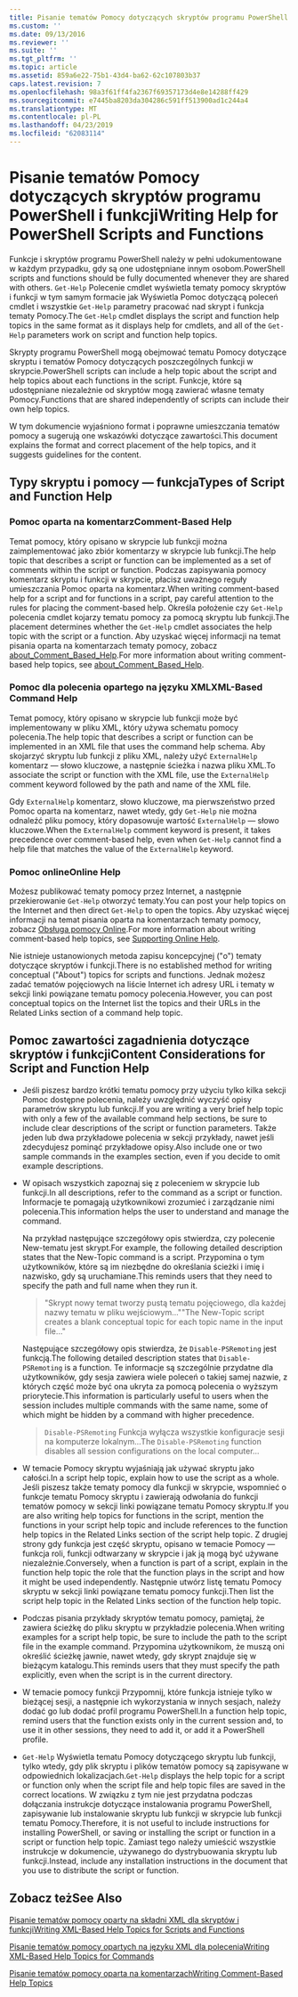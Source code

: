 ```yaml
---
title: Pisanie tematów Pomocy dotyczących skryptów programu PowerShell i funkcji | Dokumentacja firmy Microsoft
ms.custom: ''
ms.date: 09/13/2016
ms.reviewer: ''
ms.suite: ''
ms.tgt_pltfrm: ''
ms.topic: article
ms.assetid: 859a6e22-75b1-43d4-ba62-62c107803b37
caps.latest.revision: 7
ms.openlocfilehash: 98a3f61ff4fa2367f69357173d4e8e14288ff429
ms.sourcegitcommit: e7445ba8203da304286c591ff513900ad1c244a4
ms.translationtype: MT
ms.contentlocale: pl-PL
ms.lasthandoff: 04/23/2019
ms.locfileid: "62083114"
---
```

# <a name="writing-help-for-powershell-scripts-and-functions"></a><span data-ttu-id="f0c8d-102">Pisanie tematów Pomocy dotyczących skryptów programu PowerShell i funkcji</span><span class="sxs-lookup"><span data-stu-id="f0c8d-102">Writing Help for PowerShell Scripts and Functions</span></span>

<span data-ttu-id="f0c8d-103">Funkcje i skryptów programu PowerShell należy w pełni udokumentowane w każdym przypadku, gdy są one udostępniane innym osobom.</span><span class="sxs-lookup"><span data-stu-id="f0c8d-103">PowerShell scripts and functions should be fully documented whenever they are shared with others.</span></span>
<span data-ttu-id="f0c8d-104">`Get-Help` Polecenie cmdlet wyświetla tematy pomocy skryptów i funkcji w tym samym formacie jak Wyświetla Pomoc dotyczącą poleceń cmdlet i wszystkie `Get-Help` parametry pracować nad skrypt i funkcja tematy Pomocy.</span><span class="sxs-lookup"><span data-stu-id="f0c8d-104">The `Get-Help` cmdlet displays the script and function help topics in the same format as it displays help for cmdlets, and all of the `Get-Help` parameters work on script and function help topics.</span></span>

<span data-ttu-id="f0c8d-105">Skrypty programu PowerShell mogą obejmować tematu Pomocy dotyczące skryptu i tematów Pomocy dotyczących poszczególnych funkcji w skrypcie.</span><span class="sxs-lookup"><span data-stu-id="f0c8d-105">PowerShell scripts can include a help topic about the script and help topics about each functions in the script.</span></span>
<span data-ttu-id="f0c8d-106">Funkcje, które są udostępniane niezależnie od skryptów mogą zawierać własne tematy Pomocy.</span><span class="sxs-lookup"><span data-stu-id="f0c8d-106">Functions that are shared independently of scripts can include their own help topics.</span></span>

<span data-ttu-id="f0c8d-107">W tym dokumencie wyjaśniono format i poprawne umieszczania tematów pomocy a sugerują one wskazówki dotyczące zawartości.</span><span class="sxs-lookup"><span data-stu-id="f0c8d-107">This document explains the format and correct placement of the help topics, and it suggests guidelines for the content.</span></span>

## <a name="types-of-script-and-function-help"></a><span data-ttu-id="f0c8d-108">Typy skryptu i pomocy — funkcja</span><span class="sxs-lookup"><span data-stu-id="f0c8d-108">Types of Script and Function Help</span></span>

### <a name="comment-based-help"></a><span data-ttu-id="f0c8d-109">Pomoc oparta na komentarz</span><span class="sxs-lookup"><span data-stu-id="f0c8d-109">Comment-Based Help</span></span>
<span data-ttu-id="f0c8d-110">Temat pomocy, który opisano w skrypcie lub funkcji można zaimplementować jako zbiór komentarzy w skrypcie lub funkcji.</span><span class="sxs-lookup"><span data-stu-id="f0c8d-110">The help topic that describes a script or function can be implemented as a set of comments within the script or function.</span></span>
<span data-ttu-id="f0c8d-111">Podczas zapisywania pomocy komentarz skryptu i funkcji w skrypcie, płacisz uważnego reguły umieszczania Pomoc oparta na komentarz.</span><span class="sxs-lookup"><span data-stu-id="f0c8d-111">When writing comment-based help for a script and for functions in a script, pay careful attention to the rules for placing the comment-based help.</span></span>
<span data-ttu-id="f0c8d-112">Określa położenie czy `Get-Help` polecenia cmdlet kojarzy tematu pomocy za pomocą skryptu lub funkcji.</span><span class="sxs-lookup"><span data-stu-id="f0c8d-112">The placement determines whether the `Get-Help` cmdlet associates the help topic with the script or a function.</span></span>
<span data-ttu-id="f0c8d-113">Aby uzyskać więcej informacji na temat pisania oparta na komentarzach tematy pomocy, zobacz [about_Comment_Based_Help](/powershell/module/microsoft.powershell.core/about/about_comment_based_help).</span><span class="sxs-lookup"><span data-stu-id="f0c8d-113">For more information about writing comment-based help topics, see [about_Comment_Based_Help](/powershell/module/microsoft.powershell.core/about/about_comment_based_help).</span></span>

### <a name="xml-based-command-help"></a><span data-ttu-id="f0c8d-114">Pomoc dla polecenia opartego na języku XML</span><span class="sxs-lookup"><span data-stu-id="f0c8d-114">XML-Based Command Help</span></span>
<span data-ttu-id="f0c8d-115">Temat pomocy, który opisano w skrypcie lub funkcji może być implementowany w pliku XML, który używa schematu pomocy polecenia.</span><span class="sxs-lookup"><span data-stu-id="f0c8d-115">The help topic that describes a script or function can be implemented in an XML file that uses the command help schema.</span></span>
<span data-ttu-id="f0c8d-116">Aby skojarzyć skryptu lub funkcji z pliku XML, należy użyć `ExternalHelp` komentarz — słowo kluczowe, a następnie ścieżka i nazwa pliku XML.</span><span class="sxs-lookup"><span data-stu-id="f0c8d-116">To associate the script or function with the XML file, use the `ExternalHelp` comment keyword followed by the path and name of the XML file.</span></span>

<span data-ttu-id="f0c8d-117">Gdy `ExternalHelp` komentarz, słowo kluczowe, ma pierwszeństwo przed Pomoc oparta na komentarz, nawet wtedy, gdy `Get-Help` nie można odnaleźć pliku pomocy, który dopasowuje wartość `ExternalHelp` — słowo kluczowe.</span><span class="sxs-lookup"><span data-stu-id="f0c8d-117">When the `ExternalHelp` comment keyword is present, it takes precedence over comment-based help, even when `Get-Help` cannot find a help file that matches the value of the `ExternalHelp` keyword.</span></span>

### <a name="online-help"></a><span data-ttu-id="f0c8d-118">Pomoc online</span><span class="sxs-lookup"><span data-stu-id="f0c8d-118">Online Help</span></span>
<span data-ttu-id="f0c8d-119">Możesz publikować tematy pomocy przez Internet, a następnie przekierowanie `Get-Help` otworzyć tematy.</span><span class="sxs-lookup"><span data-stu-id="f0c8d-119">You can post your help topics on the Internet and then direct `Get-Help` to open the topics.</span></span>
<span data-ttu-id="f0c8d-120">Aby uzyskać więcej informacji na temat pisania oparta na komentarzach tematy pomocy, zobacz [Obsługa pomocy Online](../module/supporting-online-help.md).</span><span class="sxs-lookup"><span data-stu-id="f0c8d-120">For more information about writing comment-based help topics, see [Supporting Online Help](../module/supporting-online-help.md).</span></span>

<span data-ttu-id="f0c8d-121">Nie istnieje ustanowionych metoda zapisu koncepcyjnej ("o") tematy dotyczące skryptów i funkcji.</span><span class="sxs-lookup"><span data-stu-id="f0c8d-121">There is no established method for writing conceptual ("About") topics for scripts and functions.</span></span>
<span data-ttu-id="f0c8d-122">Jednak możesz zadać tematów pojęciowych na liście Internet ich adresy URL i tematy w sekcji linki powiązane tematu pomocy polecenia.</span><span class="sxs-lookup"><span data-stu-id="f0c8d-122">However, you can post conceptual topics on the Internet list the topics and their URLs in the Related Links section of a command help topic.</span></span>

## <a name="content-considerations-for-script-and-function-help"></a><span data-ttu-id="f0c8d-123">Pomoc zawartości zagadnienia dotyczące skryptów i funkcji</span><span class="sxs-lookup"><span data-stu-id="f0c8d-123">Content Considerations for Script and Function Help</span></span>

- <span data-ttu-id="f0c8d-124">Jeśli piszesz bardzo krótki tematu pomocy przy użyciu tylko kilka sekcji Pomoc dostępne polecenia, należy uwzględnić wyczyść opisy parametrów skryptu lub funkcji.</span><span class="sxs-lookup"><span data-stu-id="f0c8d-124">If you are writing a very brief help topic with only a few of the available command help sections, be sure to include clear descriptions of the script or function parameters.</span></span> <span data-ttu-id="f0c8d-125">Także jeden lub dwa przykładowe polecenia w sekcji przykłady, nawet jeśli zdecydujesz pominąć przykładowe opisy.</span><span class="sxs-lookup"><span data-stu-id="f0c8d-125">Also include one or two sample commands in the examples section, even if you decide to omit example descriptions.</span></span>

- <span data-ttu-id="f0c8d-126">W opisach wszystkich zapoznaj się z poleceniem w skrypcie lub funkcji.</span><span class="sxs-lookup"><span data-stu-id="f0c8d-126">In all descriptions, refer to the command as a script or function.</span></span> <span data-ttu-id="f0c8d-127">Informacje te pomagają użytkownikowi zrozumieć i zarządzanie nimi polecenia.</span><span class="sxs-lookup"><span data-stu-id="f0c8d-127">This information helps the user to understand and manage the command.</span></span>

  <span data-ttu-id="f0c8d-128">Na przykład następujące szczegółowy opis stwierdza, czy polecenie New-tematu jest skrypt.</span><span class="sxs-lookup"><span data-stu-id="f0c8d-128">For example, the following detailed description states that the New-Topic command is a script.</span></span> <span data-ttu-id="f0c8d-129">Przypomina o tym użytkowników, które są im niezbędne do określania ścieżki i imię i nazwisko, gdy są uruchamiane.</span><span class="sxs-lookup"><span data-stu-id="f0c8d-129">This reminds users that they need to specify the path and full name when they run it.</span></span>

  > <span data-ttu-id="f0c8d-130">"Skrypt nowy temat tworzy pustą tematu pojęciowego, dla każdej nazwy tematu w pliku wejściowym..."</span><span class="sxs-lookup"><span data-stu-id="f0c8d-130">"The New-Topic script creates a blank conceptual topic for each topic name in the input file..."</span></span>

  <span data-ttu-id="f0c8d-131">Następujące szczegółowy opis stwierdza, że `Disable-PSRemoting` jest funkcją.</span><span class="sxs-lookup"><span data-stu-id="f0c8d-131">The following detailed description states that `Disable-PSRemoting` is a function.</span></span> <span data-ttu-id="f0c8d-132">Te informacje są szczególnie przydatne dla użytkowników, gdy sesja zawiera wiele poleceń o takiej samej nazwie, z których część może być ona ukryta za pomocą polecenia o wyższym priorytecie.</span><span class="sxs-lookup"><span data-stu-id="f0c8d-132">This information is particularly useful to users when the session includes multiple commands with the same name, some of which might be hidden by a command with higher precedence.</span></span>

  > <span data-ttu-id="f0c8d-133">`Disable-PSRemoting` Funkcja wyłącza wszystkie konfiguracje sesji na komputerze lokalnym...</span><span class="sxs-lookup"><span data-stu-id="f0c8d-133">The `Disable-PSRemoting` function disables all session configurations on the local computer...</span></span>

- <span data-ttu-id="f0c8d-134">W temacie Pomocy skryptu wyjaśniają jak używać skryptu jako całości.</span><span class="sxs-lookup"><span data-stu-id="f0c8d-134">In a script help topic, explain how to use the script as a whole.</span></span> <span data-ttu-id="f0c8d-135">Jeśli piszesz także tematy pomocy dla funkcji w skrypcie, wspomnieć o funkcje tematu Pomocy skryptu i zawierają odwołania do funkcji tematów pomocy w sekcji linki powiązane tematu Pomocy skryptu.</span><span class="sxs-lookup"><span data-stu-id="f0c8d-135">If you are also writing help topics for functions in the script, mention the functions in your script help topic and include references to the function help topics in the Related Links section of the script help topic.</span></span> <span data-ttu-id="f0c8d-136">Z drugiej strony gdy funkcja jest część skryptu, opisano w temacie Pomocy — funkcja roli, funkcji odtwarzany w skrypcie i jak ją mogą być używane niezależnie.</span><span class="sxs-lookup"><span data-stu-id="f0c8d-136">Conversely, when a function is part of a script, explain in the function help topic the role that the function plays in the script and how it might be used independently.</span></span> <span data-ttu-id="f0c8d-137">Następnie utwórz listę tematu Pomocy skryptu w sekcji linki powiązane tematu pomocy funkcji.</span><span class="sxs-lookup"><span data-stu-id="f0c8d-137">Then list the script help topic in the Related Links section of the function help topic.</span></span>

- <span data-ttu-id="f0c8d-138">Podczas pisania przykłady skryptów tematu pomocy, pamiętaj, że zawiera ścieżkę do pliku skryptu w przykładzie polecenia.</span><span class="sxs-lookup"><span data-stu-id="f0c8d-138">When writing examples for a script help topic, be sure to include the path to the script file in the example command.</span></span> <span data-ttu-id="f0c8d-139">Przypomina użytkownikom, że muszą oni określić ścieżkę jawnie, nawet wtedy, gdy skrypt znajduje się w bieżącym katalogu.</span><span class="sxs-lookup"><span data-stu-id="f0c8d-139">This reminds users that they must specify the path explicitly, even when the script is in the current directory.</span></span>

- <span data-ttu-id="f0c8d-140">W temacie pomocy funkcji Przypomnij, które funkcja istnieje tylko w bieżącej sesji, a następnie ich wykorzystania w innych sesjach, należy dodać go lub dodać profil programu PowerShell.</span><span class="sxs-lookup"><span data-stu-id="f0c8d-140">In a function help topic, remind users that the function exists only in the current session and, to use it in other sessions, they need to add it, or add it a PowerShell profile.</span></span>

- <span data-ttu-id="f0c8d-141">`Get-Help` Wyświetla tematu Pomocy dotyczącego skryptu lub funkcji, tylko wtedy, gdy plik skryptu i plików tematów pomocy są zapisywane w odpowiednich lokalizacjach.</span><span class="sxs-lookup"><span data-stu-id="f0c8d-141">`Get-Help` displays the help topic for a script or function only when the script file and help topic files are saved in the correct locations.</span></span> <span data-ttu-id="f0c8d-142">W związku z tym nie jest przydatna podczas dołączania instrukcje dotyczące instalowania programu PowerShell, zapisywanie lub instalowanie skryptu lub funkcji w skrypcie lub funkcji tematu Pomocy.</span><span class="sxs-lookup"><span data-stu-id="f0c8d-142">Therefore, it is not useful to include instructions for installing PowerShell, or saving or installing the script or function in a script or function help topic.</span></span> <span data-ttu-id="f0c8d-143">Zamiast tego należy umieścić wszystkie instrukcje w dokumencie, używanego do dystrybuowania skryptu lub funkcji.</span><span class="sxs-lookup"><span data-stu-id="f0c8d-143">Instead, include any installation instructions in the document that you use to distribute the script or function.</span></span>

## <a name="see-also"></a><span data-ttu-id="f0c8d-144">Zobacz też</span><span class="sxs-lookup"><span data-stu-id="f0c8d-144">See Also</span></span>

 [<span data-ttu-id="f0c8d-145">Pisanie tematów pomocy oparty na składni XML dla skryptów i funkcji</span><span class="sxs-lookup"><span data-stu-id="f0c8d-145">Writing XML-Based Help Topics for Scripts and Functions</span></span>](./writing-xml-based-help-topics-for-scripts-and-functions.md)

 [<span data-ttu-id="f0c8d-146">Pisanie tematów pomocy opartych na języku XML dla polecenia</span><span class="sxs-lookup"><span data-stu-id="f0c8d-146">Writing XML-Based Help Topics for Commands</span></span>](./writing-xml-based-help-topics-for-commands.md)

 [<span data-ttu-id="f0c8d-147">Pisanie tematów pomocy oparta na komentarzach</span><span class="sxs-lookup"><span data-stu-id="f0c8d-147">Writing Comment-Based Help Topics</span></span>](./writing-comment-based-help-topics.md)
